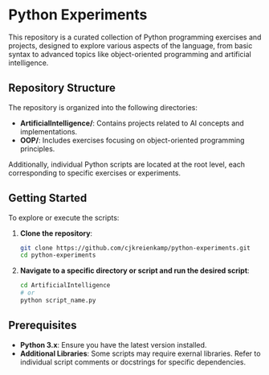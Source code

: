 # Python Experiments

This repository is a curated collection of Python programming exercises and projects, designed to explore various aspects of the language, from basic syntax to advanced topics like object-oriented programming and artificial intelligence.

## Repository Structure

The repository is organized into the following directories:

- **ArtificialIntelligence/**: Contains projects related to AI concepts and implementations.
- **OOP/**: Includes exercises focusing on object-oriented programming principles.

Additionally, individual Python scripts are located at the root level, each corresponding to specific exercises or experiments.

## Getting Started

To explore or execute the scripts:

1. **Clone the repository**:

   ```bash
   git clone https://github.com/cjkreienkamp/python-experiments.git
   cd python-experiments
2. **Navigate to a specific directory or script and run the desired script**:
   ```bash
   cd ArtificialIntelligence
   # or
   python script_name.py

## Prerequisites
- **Python 3.x**: Ensure you have the latest version installed.
- **Additional Libraries**: Some scripts may require exernal libraries. Refer to individual script comments or docstrings for specific dependencies.
